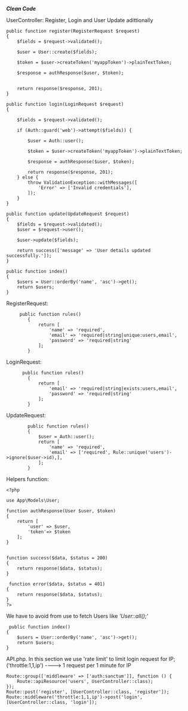 *******************Clean Code*******************

UserController: Register, Login and User Update adittionally


    public function register(RegisterRequest $request)
    {
        $fields = $request->validated();

        $user = User::create($fields);

        $token = $user->createToken('myappToken')->plainTextToken;

        $response = authResponse($user, $token);


        return response($response, 201);
    }

    public function login(LoginRequest $request)
    {

        $fields = $request->validated();

        if (Auth::guard('web')->attempt($fields)) {

            $user = Auth::user();

            $token = $user->createToken('myappToken')->plainTextToken;

            $response = authResponse($user, $token);

            return response($response, 201);
        } else {
            throw ValidationException::withMessages([
                'Error' => ['Invalid credentials'],
            ]);
        }
    }

    public function update(UpdateRequest $request)
    {
        $fields = $request->validated();
        $user = $request->user();

        $user->update($fields);

        return success(['message' => 'User details updated successfully.']);
    }

    public function index()
    {
        $users = User::orderBy('name', 'asc')->get();
        return $users;
    }
    
    
RegisterRequest:

         public function rules()
            {
                return [
                    'name' => 'required',
                    'email' => 'required|string|unique:users,email',
                    'password' => 'required|string'
                ];
            }
LoginRequest:

          public function rules()
            {
                return [
                    'email' => 'required|string|exists:users,email',
                    'password' => 'required|string'
                ];
            }

UpdateRequest:

            public function rules()
            {
                $user = Auth::user();
                return [
                    'name' => 'required',
                    'email' => ['required', Rule::unique('users')->ignore($user->id),],
                ];
            }
    
Helpers function:
    
    <?php

    use App\Models\User;

    function authResponse(User $user, $token)
    {
        return [
            'user' => $user,
            'token'=> $token
        ];
    }


    function success($data, $status = 200)
    {
        return response($data, $status);
    }

     function error($data, $status = 401)
    {
        return response($data, $status);
    }
    ?>
    
We have to avoid from use to fetch Users like *'User::all();'*

     public function index()
    {
        $users = User::orderBy('name', 'asc')->get();
        return $users;
    }
    
API.php. In this section we use 'rate limit' to limit login request for IP;
('throttle:1,1,ip')  ---->   1 request per 1 minute for IP
    
    Route::group(['middleware' => ['auth:sanctum']], function () {
        Route::apiResource('users', UserController::class);
    });
    Route::post('register', [UserController::class, 'register']);
    Route::middleware('throttle:1,1,ip')->post('login', [UserController::class, 'login']);

